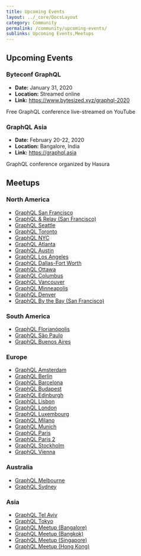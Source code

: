 ```yaml
---
title: Upcoming Events
layout: ../_core/DocsLayout
category: Community
permalink: /community/upcoming-events/
sublinks: Upcoming Events,Meetups
---
```


## Upcoming Events

### Byteconf GraphQL

- **Date:** January 31, 2020
- **Location:** Streamed online
- **Link:** https://www.bytesized.xyz/graphql-2020

Free GraphQL conference live-streamed on YouTube

### GraphQL Asia

- **Date:** February 20-22, 2020
- **Location:** Bangalore, India
- **Link:** https://graphql.asia

GraphQL conference organized by Hasura

## Meetups

### North America

- [GraphQL San Francisco](http://www.meetup.com/GraphQL-SF/)
- [GraphQL & Relay (San Francisco)](http://www.meetup.com/graphql/)
- [GraphQL Seattle](https://www.meetup.com/Seattle-GraphQL-Meetup/)
- [GraphQL Toronto](https://www.meetup.com/GraphQL-Toronto/)
- [GraphQL NYC](https://www.meetup.com/GraphQL-NYC/)
- [GraphQL Atlanta](https://www.meetup.com/GraphQL-Atlanta/)
- [GraphQL Austin](https://www.meetup.com/ATX-GraphQL/)
- [GraphQL Los Angeles](https://www.meetup.com/Los-Angeles-GraphQL-Meetup/)
- [GraphQL Dallas-Fort Worth](https://www.meetup.com/DFW-GraphQL-Meetup/)
- [GraphQL Ottawa](https://www.meetup.com/GraphQL-Ottawa/)
- [GraphQL Columbus](https://www.meetup.com/GraphQL-Columbus/)
- [GraphQL Vancouver](https://www.meetup.com/GraphQL-Vancouver/)
- [GraphQL Minneapolis](https://www.meetup.com/GraphQL-MN/)
- [GraphQL Denver](https://www.meetup.com/graphql-denver)
- [GraphQL By the Bay (San Francisco)](https://www.meetup.com/graphql-by-the-bay/)

### South America
- [GraphQL Florianópolis](https://www.meetup.com/GraphQL-Floripa/)
- [GraphQL São Paulo](https://www.meetup.com/Apollo-GraphQL/)
- [GraphQL Buenos Aires](https://www.meetup.com/GraphQL-BA/)

### Europe

- [GraphQL Amsterdam](https://www.meetup.com/Amsterdam-GraphQL-Meetup/)
- [GraphQL Berlin](https://www.meetup.com/graphql-berlin/)
- [GraphQL Barcelona](https://www.meetup.com/GraphQL-Barcelona/)
- [GraphQL Budapest](https://www.meetup.com/Budapest-GraphQL/)
- [GraphQL Edinburgh](https://www.meetup.com/GraphQL-Edinburgh/)
- [GraphQL Lisbon](https://www.meetup.com/GraphQL-Lisbon/)
- [GraphQL London](https://www.meetup.com/GraphQL-London)
- [GraphQL Luxembourg](https://www.meetup.com/GraphQL-Luxembourg/)
- [GraphQL Milano](https://www.meetup.com/GraphQL-Milano/)
- [GraphQL Munich](https://www.meetup.com/GraphQL-Munich/)
- [GraphQL Paris](https://www.meetup.com/GraphQL-Paris/)
- [GraphQL Paris 2](https://www.meetup.com/fr-FR/parisgraphql/)
- [GraphQL Stockholm](https://www.meetup.com/GraphQL-Stockholm/)
- [GraphQL Vienna](https://www.meetup.com/GraphQL-Vienna/)

### Australia

- [GraphQL Melbourne](http://graphql.melbourne/)
- [GraphQL Sydney](https://graphql.sydney/)

### Asia

- [GraphQL Tel Aviv](https://www.meetup.com/GraphQL-TLV/)
- [GraphQL Tokyo](https://www.meetup.com/GraphQL-Tokyo/)
- [GraphQL Meetup (Bangalore)](https://www.meetup.com/graphql-bangalore/)
- [GraphQL Meetup (Bangkok)](https://www.meetup.com/GraphQL-Bangkok/)
- [GraphQL Meetup (Singapore)](https://www.meetup.com/GraphQL-SG/)
- [GraphQL Meetup (Hong Kong)](https://www.meetup.com/GraphQLHongKong/)

